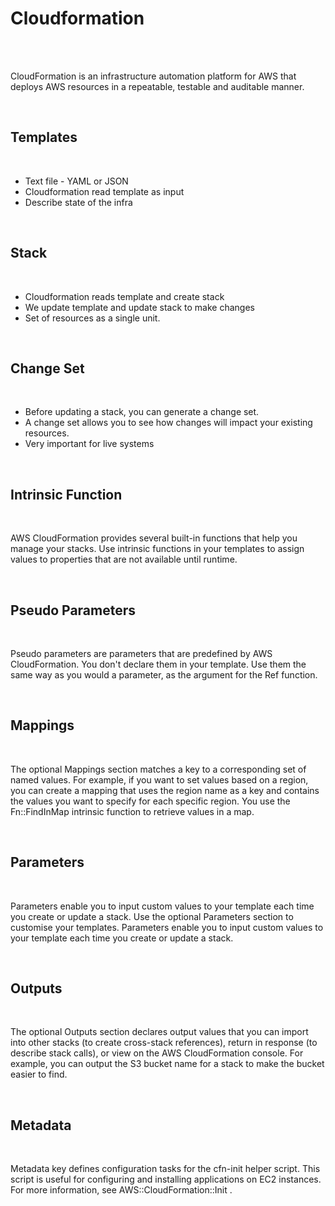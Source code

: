 # Cloudformation
<br><br>
<p>CloudFormation is an infrastructure automation platform for AWS that deploys AWS resources in a repeatable, testable and auditable manner.</p>
<br>

## Templates
<br> 
<ul>
<li>Text file - YAML or JSON</li>
<li>Cloudformation read template as input</li>
<li>Describe state of the infra</li>
</ul>
<br>

## Stack
<br>
<ul>
<li>Cloudformation reads template and create stack</li>
<li>We update template and update stack to make changes</li>
<li>Set of resources as a single unit.</li>
</ul>
<br>

## Change Set
<br>
<ul>
<li>Before updating a stack, you can generate a change set.</li>
<li>A change set allows you to see how changes will impact your existing resources.</li>
<li>Very important for live systems</li>
</ul>
<br>

## Intrinsic Function
<br>
<p>AWS CloudFormation provides several built-in functions that help you manage your stacks. Use intrinsic functions in your templates to assign values to properties that are not available until runtime.</p>
<br>

## Pseudo Parameters
<br>
<p>Pseudo parameters are parameters that are predefined by AWS CloudFormation. You don't declare them in your template. Use them the same way as you would a parameter, as the argument for the Ref function.</p>
<br>

## Mappings
<br>
<p>The optional Mappings section matches a key to a corresponding set of named values. For example, if you want to set values based on a region, you can create a mapping that uses the region name as a key and contains the values you want to specify for each specific region. You use the Fn::FindInMap intrinsic function to retrieve values in a map.</p>
<br>

## Parameters
<br>
<p>Parameters enable you to input custom values to your template each time you create or update a stack. Use the optional Parameters section to customise your templates. Parameters enable you to input custom values to your template each time you create or update a stack.</p>
<br>

## Outputs
<br>
<p>The optional Outputs section declares output values that you can import into other stacks (to create cross-stack references), return in response (to describe stack calls), or view on the AWS CloudFormation console. For example, you can output the S3 bucket name for a stack to make the bucket easier to find.
</p>
<br>

## Metadata
<br>
<p>Metadata key defines configuration tasks for the cfn-init helper script. This script is useful for configuring and installing applications on EC2 instances. For more information, see AWS::CloudFormation::Init .
</p>